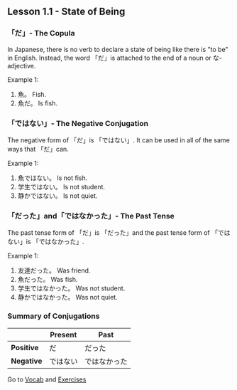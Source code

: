 ## Lesson 1.1 - State of Being

### 「だ」- The Copula

In Japanese, there is no verb to declare a state of being like there is "to be" in English. Instead, the word 「だ」is attached to the end of a noun or な-adjective.

Example 1: 
1. 魚。   Fish.
2. 魚だ。 Is fish.

### 「ではない」- The Negative Conjugation

The negative form of 「だ」is 「ではない」. It can be used in all of the same ways that 「だ」can.

Example 1:
1. 魚ではない。   Is not fish.
2. 学生ではない。 Is not student.
3. 静かではない。 Is not quiet.

### 「だった」and「ではなかった」- The Past Tense

The past tense form of 「だ」is 「だった」and the past tense form of 「ではない」is 「ではなかった」.

Example 1:
1. 友達だった。   Was friend.
2. 魚だった。   Was fish.
3. 学生ではなかった。  Was not student.
4. 静かではなかった。  Was not quiet.

### Summary of Conjugations

|            | Present | Past      |
|------------|---------|-----------|
|**Positive**|だ　　　  |だった     |
|**Negative**|ではない  |ではなかった|

Go to [Vocab](../v/1-1.md) and [Exercises](../e/1-1.md)

